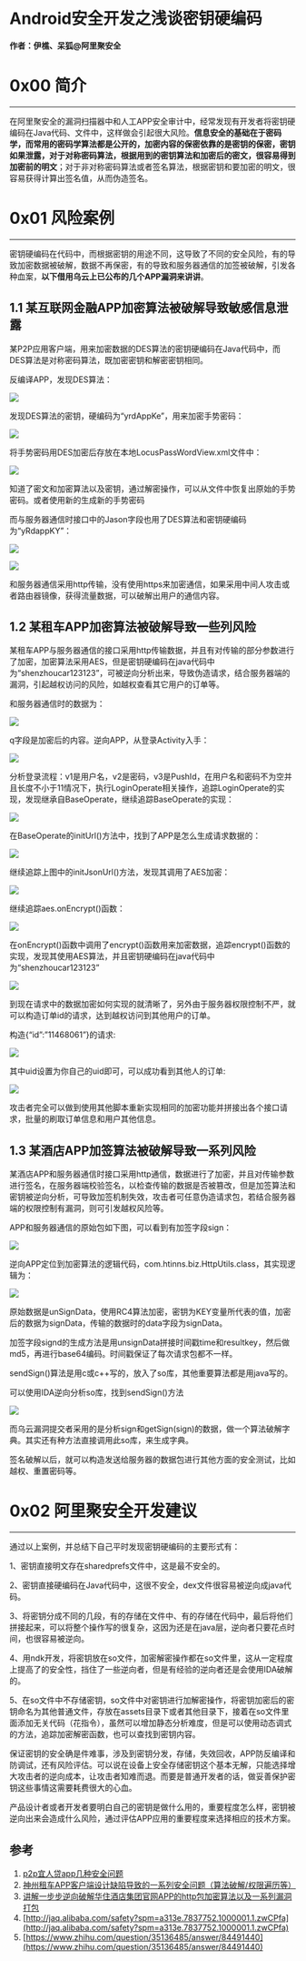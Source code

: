 # Android安全开发之浅谈密钥硬编码

**作者：伊樵、呆狐@阿里聚安全**

0x00 简介
=======

* * *

在阿里聚安全的漏洞扫描器中和人工APP安全审计中，经常发现有开发者将密钥硬编码在Java代码、文件中，这样做会引起很大风险。**信息安全的基础在于密码学，而常用的密码学算法都是公开的，加密内容的保密依靠的是密钥的保密，密钥如果泄露，对于对称密码算法，根据用到的密钥算法和加密后的密文，很容易得到加密前的明文**；对于非对称密码算法或者签名算法，根据密钥和要加密的明文，很容易获得计算出签名值，从而伪造签名。

0x01 风险案例
=========

* * *

密钥硬编码在代码中，而根据密钥的用途不同，这导致了不同的安全风险，有的导致加密数据被破解，数据不再保密，有的导致和服务器通信的加签被破解，引发各种血案，**以下借用乌云上已公布的几个APP漏洞来讲讲**。

1.1 某互联网金融APP加密算法被破解导致敏感信息泄露
----------------------------

某P2P应用客户端，用来加密数据的DES算法的密钥硬编码在Java代码中，而DES算法是对称密码算法，既加密密钥和解密密钥相同。 

反编译APP，发现DES算法：

![](http://drops.javaweb.org/uploads/images/db355a25e90f837e6947e432edcd169726ca017d.jpg)

发现DES算法的密钥，硬编码为“yrdAppKe”，用来加密手势密码：

![](http://drops.javaweb.org/uploads/images/6fadb4a59ab01df2517354fdb43e5fe0b3d06f98.jpg)

将手势密码用DES加密后存放在本地LocusPassWordView.xml文件中：

![](http://drops.javaweb.org/uploads/images/fce851cab42d57d172caba8e94e4f04af7d9837d.jpg)

知道了密文和加密算法以及密钥，通过解密操作，可以从文件中恢复出原始的手势密码。或者使用新的生成新的手势密码

而与服务器通信时接口中的Jason字段也用了DES算法和密钥硬编码为“yRdappKY”：

![](http://drops.javaweb.org/uploads/images/867b553e635c0b8d7ecb333bc8720464c1cb7575.jpg)

![](http://drops.javaweb.org/uploads/images/e479a0c1f649c7a91dd8c591f24cf8574a247eb4.jpg)

和服务器通信采用http传输，没有使用https来加密通信，如果采用中间人攻击或者路由器镜像，获得流量数据，可以破解出用户的通信内容。

1.2 某租车APP加密算法被破解导致一些列风险
------------------------

某租车APP与服务器通信的接口采用http传输数据，并且有对传输的部分参数进行了加密，加密算法采用AES，但是密钥硬编码在java代码中为“shenzhoucar123123”，可被逆向分析出来，导致伪造请求，结合服务器端的漏洞，引起越权访问的风险，如越权查看其它用户的订单等。 

和服务器通信时的数据为：

![](http://drops.javaweb.org/uploads/images/2e2fcc70c6ae1159aee429be80c9bf35ee6f850d.jpg)

q字段是加密后的内容。逆向APP，从登录Activity入手：

![](http://drops.javaweb.org/uploads/images/23c4e9c5bf0a107cd3d52b110a0d6ec882cff53d.jpg)

分析登录流程：v1是用户名，v2是密码，v3是PushId，在用户名和密码不为空并且长度不小于11情况下，执行LoginOperate相关操作，追踪LoginOperate的实现，发现继承自BaseOperate，继续追踪BaseOperate的实现：

![](http://drops.javaweb.org/uploads/images/aa40db73870a5d975753edee45eb8aa6080052f6.jpg)

在BaseOperate的initUrl()方法中，找到了APP是怎么生成请求数据的：

![](http://drops.javaweb.org/uploads/images/84a8afe676d598d61459d492614495060b7b1692.jpg)

继续追踪上图中的initJsonUrl()方法，发现其调用了AES加密：

![](http://drops.javaweb.org/uploads/images/985acad7baaeb1d315334d2e615533c4f0cd4f48.jpg)

继续追踪aes.onEncrypt()函数：

![](http://drops.javaweb.org/uploads/images/eb7e57f33d175e0d62c7a44be00c1abda558de69.jpg)

在onEncrypt()函数中调用了encrypt()函数用来加密数据，追踪encrypt()函数的实现，发现其使用AES算法，并且密钥硬编码在java代码中为“shenzhoucar123123”

![](http://drops.javaweb.org/uploads/images/902014c34e74f9d2d83657fbb58262fde35380a1.jpg)

到现在请求中的数据加密如何实现的就清晰了，另外由于服务器权限控制不严，就可以构造订单id的请求，达到越权访问到其他用户的订单。 

构造{“id”:”11468061”}的请求:

![](http://drops.javaweb.org/uploads/images/81aa626e4227a2a680bc10ccf1bb09464f7a81d1.jpg)

其中uid设置为你自己的uid即可，可以成功看到其他人的订单:

![](http://drops.javaweb.org/uploads/images/8273152a99b51ef77b772e2e1833c14a9a1c8924.jpg)

攻击者完全可以做到使用其他脚本重新实现相同的加密功能并拼接出各个接口请求，批量的刷取订单信息和用户其他信息。

1.3 某酒店APP加签算法被破解导致一系列风险
------------------------

某酒店APP和服务器通信时接口采用http通信，数据进行了加密，并且对传输参数进行签名，在服务器端校验签名，以检查传输的数据是否被篡改，但是加签算法和密钥被逆向分析，可导致加签机制失效，攻击者可任意伪造请求包，若结合服务器端的权限控制有漏洞，则可引发越权风险等。

APP和服务器通信的原始包如下图，可以看到有加签字段sign：

![](http://drops.javaweb.org/uploads/images/577e091138e01d873aeb1863a4f10c0b811d72ab.jpg)

逆向APP定位到加密算法的逻辑代码，com.htinns.biz.HttpUtils.class，其实现逻辑为：

![](http://drops.javaweb.org/uploads/images/34eae6e526abe025c8683b98cf10e596eb204c92.jpg)

原始数据是unSignData，使用RC4算法加密，密钥为KEY变量所代表的值，加密后的数据为signData，传输的数据时的data字段为signData。 

加签字段signd的生成方法是用unsignData拼接时间戳time和resultkey，然后做md5，再进行base64编码。时间戳保证了每次请求包都不一样。 

sendSign()算法是用c或c++写的，放入了so库，其他重要算法都是用java写的。 

可以使用IDA逆向分析so库，找到sendSign()方法

![](http://drops.javaweb.org/uploads/images/2fe88778c33679a13b84e4517784f6db65519035.jpg)

而乌云漏洞提交者采用的是分析sign和getSign(sign)的数据，做一个算法破解字典。其实还有种方法直接调用此so库，来生成字典。

签名破解以后，就可以构造发送给服务器的数据包进行其他方面的安全测试，比如越权、重置密码等。

0x02 阿里聚安全开发建议
==============

* * *

通过以上案例，并总结下自己平时发现密钥硬编码的主要形式有： 

1、密钥直接明文存在sharedprefs文件中，这是最不安全的。 

2、密钥直接硬编码在Java代码中，这很不安全，dex文件很容易被逆向成java代码。 

3、将密钥分成不同的几段，有的存储在文件中、有的存储在代码中，最后将他们拼接起来，可以将整个操作写的很复杂，这因为还是在java层，逆向者只要花点时间，也很容易被逆向。 

4、用ndk开发，将密钥放在so文件，加密解密操作都在so文件里，这从一定程度上提高了的安全性，挡住了一些逆向者，但是有经验的逆向者还是会使用IDA破解的。 

5、在so文件中不存储密钥，so文件中对密钥进行加解密操作，将密钥加密后的密钥命名为其他普通文件，存放在assets目录下或者其他目录下，接着在so文件里面添加无关代码（花指令），虽然可以增加静态分析难度，但是可以使用动态调式的方法，追踪加密解密函数，也可以查找到密钥内容。

保证密钥的安全确是件难事，涉及到密钥分发，存储，失效回收，APP防反编译和防调试，还有风险评估。可以说在设备上安全存储密钥这个基本无解，只能选择增大攻击者的逆向成本，让攻击者知难而退。而要是普通开发者的话，做妥善保护密钥这些事情这需要耗费很大的心血。

产品设计者或者开发者要明白自己的密钥是做什么用的，重要程度怎么样，密钥被逆向出来会造成什么风险，通过评估APP应用的重要程度来选择相应的技术方案。

参考
--

1.  [p2p宜人贷app几种安全问题](http://www.wooyun.org/bugs/wooyun-2010-0187287) 
2.  [神州租车APP客户端设计缺陷导致的一系列安全问题（算法破解/权限遍历等）](http://www.wooyun.org/bugs/wooyun-2010-0105766)
3.  [讲解一步步逆向破解华住酒店集团官网APP的http包加密算法以及一系列漏洞打包](http://www.wooyun.org/bugs/wooyun-2015-0162907)
4.  [http://jaq.alibaba.com/safety?spm=a313e.7837752.1000001.1.zwCPfa](http://jaq.alibaba.com/safety?spm=a313e.7837752.1000001.1.zwCPfa)
5.  [https://www.zhihu.com/question/35136485/answer/84491440](https://www.zhihu.com/question/35136485/answer/84491440)
